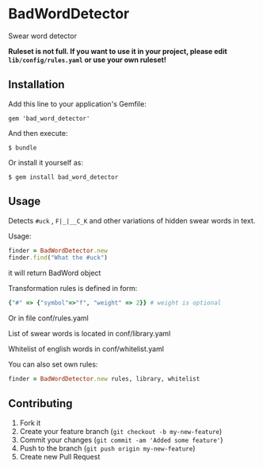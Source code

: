 # BadWordDetector

Swear word detector

**Ruleset is not full. If you want to use it in your project, please edit `lib/config/rules.yaml` or use your own ruleset!**

## Installation

Add this line to your application's Gemfile:

    gem 'bad_word_detector'

And then execute:

    $ bundle

Or install it yourself as:

    $ gem install bad_word_detector

## Usage

Detects `#uck` , `F|_|__C_K` and other variations of hidden swear words in text.

Usage:

```ruby
finder = BadWordDetector.new
finder.find("What the #uck")
```

it will return BadWord object

Transformation rules is defined in form: 

```ruby
{"#" => {"symbol"=>"f", "weight" => 2}} # weight is optional
```

Or in file conf/rules.yaml 

List of swear words is located in conf/library.yaml

Whitelist of english words in conf/whitelist.yaml

You can also set own rules:

```ruby
finder = BadWordDetector.new rules, library, whitelist
```

## Contributing

1. Fork it
2. Create your feature branch (`git checkout -b my-new-feature`)
3. Commit your changes (`git commit -am 'Added some feature'`)
4. Push to the branch (`git push origin my-new-feature`)
5. Create new Pull Request

